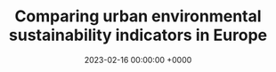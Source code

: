 ---
layout: redirected
redirect_to:  https://earth.org/data_visualization/urban-environmental-sustainability/
type: article
title: Comparing urban environmental sustainability indicators in Europe
date: 2023-02-16 00:00:00 +0000
description:  Article published on earth.org [![Kaggle](https://img.shields.io/badge/Kaggle-035a7d?style=for-the-badge&logo=kaggle&logoColor=white)](https://www.kaggle.com/code/andrewwang27/green-cities-analysis)
img: EO/green_cities_EO_cover.jpg
tags: [research, data-science, environmental]
---